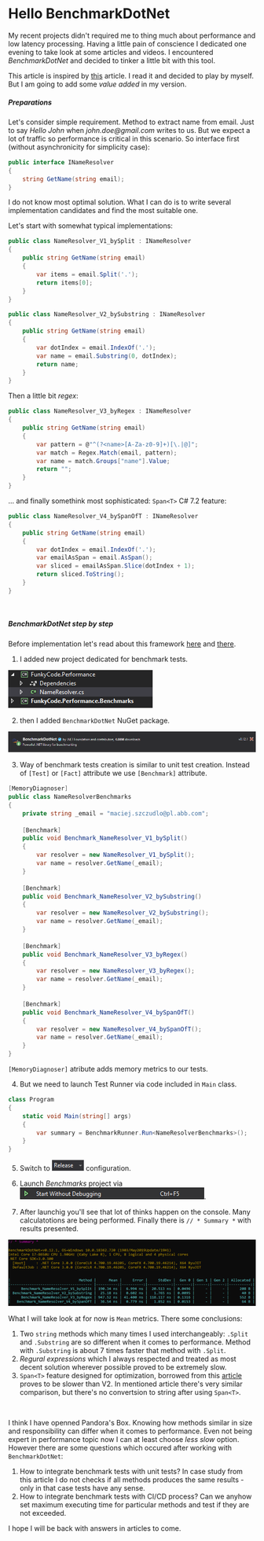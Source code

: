 ﻿# Hello BenchmarkDotNet

<!-- Id: benchmark-dot-net  -->
<!-- Categories: Performance, BenchmarkDotNet -->
<!-- Date: 20200429  -->

<!-- #header -->
My recent projects didn't required me to thing much about performance and low latency processing. Having a little pain of conscience I dedicated one evening to take look at some articles and videos. I encountered _BenchmarkDotNet_ and decided to tinker a little bit with this tool.
<!-- #endheader -->

This article is inspired by [this](https://www.stevejgordon.co.uk/an-introduction-to-optimising-code-using-span-t) article. I read it and decided to play by myself. 
But I am going to add some _value added_ in my version.

##### Preparations

Let's consider simple requirement. Method to extract name from email. Just to say _Hello John_ when _john.doe@gmail.com_ writes to us. But we expect a lot of traffic so performance is critical in this scenario.
So interface first (without asynchronicity for simplicity case):

```csharp
public interface INameResolver
{
    string GetName(string email);
}
```

I do not know most optimal solution. What I can do is to write several implementation candidates and find the most suitable one. 

Let's start with somewhat typical implementations:

```csharp
public class NameResolver_V1_bySplit : INameResolver
{
    public string GetName(string email)
    {
        var items = email.Split('.');
        return items[0];
    }
}
```

```csharp
public class NameResolver_V2_bySubstring : INameResolver
{
    public string GetName(string email)
    {
        var dotIndex = email.IndexOf('.');
        var name = email.Substring(0, dotIndex);
        return name;
    }
}
```

Then a little bit _regex_:

```csharp
public class NameResolver_V3_byRegex : INameResolver
{
    public string GetName(string email)
    {
        var pattern = @"^(?<name>[A-Za-z0-9]+)[\.|@]";
        var match = Regex.Match(email, pattern);
        var name = match.Groups["name"].Value;
        return "";
    }
}
```

... and finally somethink most sophisticated: ```Span<T>``` C# 7.2 feature:

```csharp
public class NameResolver_V4_bySpanOfT : INameResolver
{
    public string GetName(string email)
    {
        var dotIndex = email.IndexOf('.');
        var emailAsSpan = email.AsSpan();
        var sliced = emailAsSpan.Slice(dotIndex + 1);
        return sliced.ToString();
    }
}
```

<br/>

##### BenchmarkDotNet step by step

Before implementation let's read about this framework [here](https://github.com/dotnet/BenchmarkDotNet) and [there](https://fransbouma.github.io/BenchmarkDotNet/).

1. I added new project dedicated for benchmark tests.

![02](02.png)

2. then I added ```BenchmarkDotNet``` NuGet package.

![01](01.png)

3. Way of benchmark tests creation is similar to unit test creation. Instead of ```[Test]``` or ```[Fact]``` attribute we use ```[Benchmark]``` attribute.

```csharp
[MemoryDiagnoser]
public class NameResolverBenchmarks
{
    private string _email = "maciej.szczudlo@pl.abb.com";

    [Benchmark]
    public void Benchmark_NameResolver_V1_bySplit()
    {
        var resolver = new NameResolver_V1_bySplit();
        var name = resolver.GetName(_email);
    }

    [Benchmark]
    public void Benchmark_NameResolver_V2_bySubstring()
    {
        var resolver = new NameResolver_V2_bySubstring();
        var name = resolver.GetName(_email);
    }

    [Benchmark]
    public void Benchmark_NameResolver_V3_byRegex()
    {
        var resolver = new NameResolver_V3_byRegex();
        var name = resolver.GetName(_email);
    }

    [Benchmark]
    public void Benchmark_NameResolver_V4_bySpanOfT()
    {
        var resolver = new NameResolver_V4_bySpanOfT();
        var name = resolver.GetName(_email);
    }
}
```

```[MemoryDiagnoser]``` atribute adds memory metrics to our tests.

4. But we need to launch Test Runner via code included in ```Main``` class.

```csharp
class Program
{
    static void Main(string[] args)
    {
        var summary = BenchmarkRunner.Run<NameResolverBenchmarks>();
    }
}
```

5. Switch to ![03](03.png) configuration.

6. Launch _Benchmarks_ project via ![04](04.png).

7. After launchig you'll see that lot of thinks happen on the console. Many calculatotions are being performed. 
Finally there is ```// * Summary *``` with results presented.

![05](05.png)

What I will take look at for now is ```Mean``` metrics. There some conclusions:

1. Two ```string``` methods which many times I used interchangeably: ```.Split``` and ```.Substring``` are so different when it comes to performance. Method with ```.Substring``` is about 7 times faster that method with ```.Split```.
2. _Regural expressions_ which I always respected and treated as most decent solution wherever possible proved to be extremely slow.
3. ```Span<T>``` feature designed for optimization, borrowed from this [article](https://www.stevejgordon.co.uk/an-introduction-to-optimising-code-using-span-t) proves to be slower than V2. In mentioned article there's very similar comparison, but there's no convertsion to string after using ```Span<T>```. 

<br />

I think I have openned Pandora's Box. Knowing how methods similar in size and responsibility can differ when it comes to performance. Even not being expert in performance topic now I can at least choose _less slow_ option. However there are some questions which occured after working with ```BenchmarkDotNet```:
1. How to integrate benchmark tests with unit tests? In case study from this article I do not checks if all methods produces the same results - only in that case tests have any sense. 
2. How to integrate benchmark tests with CI/CD process? Can we anyhow set maximum executing time for particular methods and test if they are not exceeded.

I hope I will be back with answers in articles to come. 


